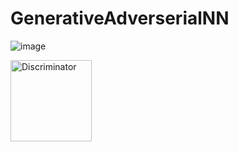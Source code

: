 # GenerativeAdverserialNN 

![image](https://github.com/Pavansyamala/GenerativeAdverserialNN/assets/123885609/e76ae77b-ae79-4624-970c-6b8592e026e4)

<img width="130" alt="Discriminator" src="https://github.com/Pavansyamala/GenerativeAdverserialNN/assets/123885609/d57e3547-3e90-4f54-b96e-5d3eb04cff4f">
